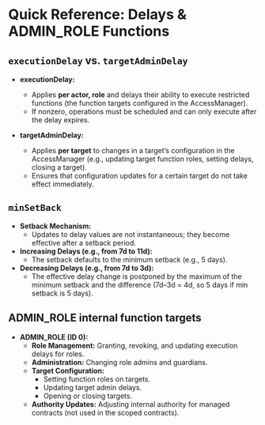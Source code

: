 # Quick Reference: Delays & ADMIN_ROLE Functions

## `executionDelay` vs. `targetAdminDelay`
- **executionDelay:**  
  - Applies **per actor, role** and delays their ability to execute restricted functions (the function targets configured in the AccessManager).
  - If nonzero, operations must be scheduled and can only execute after the delay expires.
  
- **targetAdminDelay:**  
  - Applies **per target** to changes in a target’s configuration in the AccessManager (e.g., updating target function roles, setting delays, closing a target).
  - Ensures that configuration updates for a certain target do not take effect immediately.

## `minSetBack`
- **Setback Mechanism:**  
  - Updates to delay values are not instantaneous; they become effective after a setback period.
- **Increasing Delays (e.g., from 7d to 11d):**  
  - The setback defaults to the minimum setback (e.g., 5 days).
- **Decreasing Delays (e.g., from 7d to 3d):**  
  - The effective delay change is postponed by the maximum of the minimum setback and the difference (7d–3d = 4d, so 5 days if min setback is 5 days).

## ADMIN_ROLE internal function targets
- **ADMIN_ROLE (ID 0):**  
  - **Role Management:** Granting, revoking, and updating execution delays for roles.
  - **Administration:** Changing role admins and guardians.
  - **Target Configuration:**  
    - Setting function roles on targets.
    - Updating target admin delays.
    - Opening or closing targets.
  - **Authority Updates:** Adjusting internal authority for managed contracts (not used in the scoped contracts).